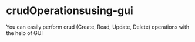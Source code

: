 # crudOperationsusing-gui
You can easily perform crud (Create, Read, Update, Delete) operations with the help of GUI

